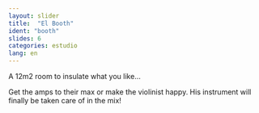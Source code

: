 ```yaml
---
layout: slider
title:  "El Booth"
ident: "booth"
slides: 6
categories: estudio
lang: en
---
```


A 12m2 room to insulate what you like...

Get the amps to their max or make the violinist happy. His instrument will finally be taken care of in the mix!